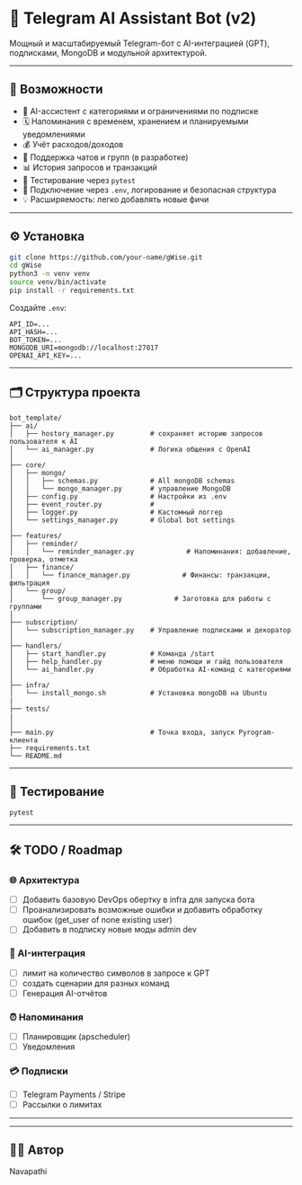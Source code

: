 # 🤖 Telegram AI Assistant Bot (v2)

Мощный и масштабируемый Telegram-бот с AI-интеграцией (GPT), подписками, MongoDB и модульной архитектурой.

---

## 🚀 Возможности

- 🧠 AI-ассистент с категориями и ограничениями по подписке
- 🗓 Напоминания с временем, хранением и планируемыми уведомлениями
- 💰 Учёт расходов/доходов
- 👥 Поддержка чатов и групп (в разработке)
- 📊 История запросов и транзакций
- 🧪 Тестирование через `pytest`
- 🔐 Подключение через `.env`, логирование и безопасная структура
- 💡 Расширяемость: легко добавлять новые фичи

---

## ⚙️ Установка

```bash
git clone https://github.com/your-name/gWise.git
cd gWise
python3 -m venv venv
source venv/bin/activate
pip install -r requirements.txt
```

Создайте `.env`:
```
API_ID=...
API_HASH=...
BOT_TOKEN=...
MONGODB_URI=mongodb://localhost:27017
OPENAI_API_KEY=...
```

---

## 🗂️ Структура проекта

```
bot_template/
├── ai/
│   ├── hostory_manager.py         # сохраняет историю запросов пользователя к AI
│   └── ai_manager.py              # Логика общения с OpenAI
│
├── core/
│   ├── mongo/
│   │   ├── schemas.py             # All mongoDB schemas
│   │   └── mongo_manager.py       # управление MongoDB
│   ├── config.py                  # Настройки из .env
│   ├── event_router.py            #
│   ├── logger.py                  # Кастомный логгер
│   └── settings_manager.py        # Global bot settings
│
├── features/
│   ├── reminder/
│   │   └── reminder_manager.py             # Напоминания: добавление, проверка, отметка
│   ├── finance/
│   │   └── finance_manager.py             # Финансы: транзакции, фильтрация
│   └── group/
│       └── group_manager.py             # Заготовка для работы с группами
│
├── subscription/
│   └── subscription_manager.py    # Управление подписками и декоратор
│
├── handlers/
│   ├── start_handler.py           # Команда /start
│   ├── help_handler.py            # меню помощи и гайд пользователя
│   └── ai_handler.py              # Обработка AI-команд с категориями
│
├── infra/
│   └── install_mongo.sh           # Установка mongoDB на Ubuntu
|
├── tests/
|
│
├── main.py                        # Точка входа, запуск Pyrogram-клиента
├── requirements.txt
└── README.md
```

---

## 🧪 Тестирование

```bash
pytest
```

---

## 🛠 TODO / Roadmap

### 🌐 Архитектура
- [ ] Добавить базовую DevOps обертку в infra для запуска бота
- [ ] Проанализировать возможные ошибки и добавить обработку ошибок (get_user of none existing user)
- [ ] Добавить в подписку новые моды admin dev

### 🤖 AI-интеграция
- [ ] лимит на количество символов в запросе к GPT
- [ ] создать сценарии для разных команд
- [ ] Генерация AI-отчётов

### ⏰ Напоминания
- [ ] Планировщик (apscheduler)
- [ ] Уведомления

### 💳 Подписки
- [ ] Telegram Payments / Stripe
- [ ] Рассылки о лимитах

---



---

## 👨‍💻 Автор
Navapathi
